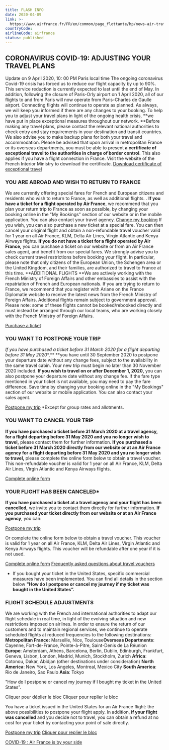 ```yaml
---
title: FLASH INFO
date: 2020-04-09
link: >-
  https://www.airfrance.fr/FR/en/common/page_flottante/hp/news-air-traffic-air-france.htm
countryCode: 
airlineCode: airfrance
status: published
---
```

## CORONAVIRUS COVID-19: ADJUSTING YOUR TRAVEL PLANS 

Update on 9 April 2020, 10: 00 PM Paris local time The ongoing coronavirus Covid-19 crisis has forced us to reduce our flight capacity by up to 90%. This service reduction is currently expected to last until the end of May. In addition, following the closure of Paris-Orly airport on 1 April 2020, all of our flights to and from Paris will now operate from Paris-Charles de Gaulle airport. Connecting flights will continue to operate as planned. As always, we will keep you informed if there are any changes to your booking. To help you to adjust your travel plans in light of the ongoing health crisis, **we have put in place exceptional measures throughout our network. **Before making any travel plans, please contact the relevant national authorities to check entry and stay requirements in your destination and transit countries. We also advise you to make backup plans for both your travel and accommodation. Please be advised that upon arrival in metropolitan France or its overseas departments, you must be able to present **a certificate of exceptional travel to the authorities in charge of border control**. This also applies if you have a flight connection in France. Visit the website of the French Interior Ministry to download the certificate. [Download certificate of exceptional travel](https://www.interieur.gouv.fr/Actualites/L-actu-du-Ministere/Attestation-de-deplacement-derogatoire-et-justificatif-de-deplacement-professionnel)

### YOU ARE ABROAD AND WISH TO RETURN TO FRANCE 

We are currently offering special fares for French and European citizens and residents who wish to return to France, as well as additional flights. . **If you have a ticket for a flight operated by Air France**, we recommend that you plan your return trip to France as soon as possible, by changing your booking online in the "My Bookings" section of our website or in the mobile application. You can also contact your travel agency. [Change my booking](/FR/en/local/process/standard/rebooking/SearchPnrRbkAction.do?) If you wish, you can also purchase a new ticket at a special fare. You can then cancel your original flight and obtain a non-refundable travel voucher valid for 1 year on all Air France, KLM, Delta Air Lines, Virgin Atlantic and Kenya Airways flights. **If you do not have a ticket for a flight operated by Air France,** you can purchase a ticket on our website or from an Air France sales agent, and benefit from our special fares. We strongly advise you to check current travel restrictions before booking your flight. In particular, please note that only citizens of the European Union, the Schengen area or the United Kingdom, and their families, are authorized to travel to France at this time. **ADDITIONAL FLIGHTS **We are actively working with the French Ministry of Foreign Affairs and other embassies to assist with the repatriation of French and European nationals. If you are trying to return to France, we recommend that you register with Ariane on the France Diplomatie website to receive the latest news from the French Ministry of Foreign Affairs. Additional flights remain subject to government approval. Please note: some of these flights cannot be booked/rebooked directly and must instead be arranged through our local teams, who are working closely with the French Ministry of Foreign Affairs.

[Purchase a ticket](/FR/en/local/process/standardbooking/SearchAction.do? ) 

### YOU WANT TO POSTPONE YOUR TRIP 

**If you have purchased a ticket* before 31 March 2020 for a flight departing before 31 May 2020**,** **you have until 30 September 2020 to postpone your departure date without any change fees, subject to the availability in the same travel cabin. Your new trip must begin no later than 30 November 2020 included. **If you wish to travel on or after December 1, 2020,** you can also postpone your departure date without any change fee. If the fare type mentioned in your ticket is not available, you may need to pay the fare difference. Save time by changing your booking online in the "My Bookings" section of our website or mobile application. You can also contact your sales agent. 

[Postpone my trip](/FR/en/local/process/standard/rebooking/SearchPnrRbkAction.do?) *Except for group rates and allotments. 

### YOU WANT TO CANCEL YOUR TRIP 

**If you have purchased a ticket before 31 March 2020 at a travel agency, for a flight departing before 31 May 2020 and you no longer wish to travel,** please contact them for further information. **If you purchased a ticket before 31 March 2020 directly from our website or at an Air France agency for a flight departing before 31 May 2020 and you no longer wish to travel,** please complete the online form below to obtain a travel voucher. This non-refundable voucher is valid for 1 year on all Air France, KLM, Delta Air Lines, Virgin Atlantic and Kenya Airways flights. 

[Complete online form](/FR/en/local/process/standard/rebooking/SearchPnrRbkAction.do?) 

### YOUR FLIGHT HAS BEEN CANCELED* 

**If you have purchased a ticket at a travel agency and** **your flight has been cancelled,** we invite you to contact them directly for further information. **If you purchased your ticket directly from our website or at an Air France agency**, you can:

[Postpone my trip](/FR/en/local/process/standard/rebooking/SearchPnrRbkAction.do?) 

Or complete the online form below to obtain a travel voucher. This voucher is valid for 1 year on all Air France, KLM, Delta Air Lines, Virgin Atlantic and Kenya Airways flights. This voucher will be refundable after one year if it is not used.

[Complete online form](/FR/en/local/process/standard/rebooking/SearchPnrRbkAction.do?) [Frequently asked questions about travel vouchers](https://www.airfrance.fr/FR/en/common/page_flottante/FAQ-avoir-voucher.htm) 

* If you bought your ticket in the United States, specific commercial measures have been implemented. You can find all details in the section below **"How do I postpone or cancel my journey if my ticket was bought in the United States”.**

### FLIGHT SCHEDULE ADJUSTMENTS 

We are working with the French and international authorities to adapt our flight schedule in real time, in light of the evolving situation and new restrictions imposed on airlines. In order to ensure the return of our customers and to maintain regional services, we continue to operate scheduled flights at reduced frequencies to the following destinations: **Metropolitan France:** Marseille, Nice, Toulouse ​**Overseas Departments**: Cayenne, Fort-de-France, Pointe-à-Pitre, Saint-Denis de La Réunion **Europe**: Amsterdam, Athens, Barcelona, Berlin, Dublin, Edinburgh, Frankfurt, Geneva, Lisbon, London, Madrid, Munich, Stockholm, Zurich **Africa**: Cotonou, Dakar, Abidjan (other destinations under consideration) **North America**: New York, Los Angeles, Montreal, Mexico City **South America**: Rio de Janeiro, Sao Paulo **Asia**: Tokyo

"How do I postpone or cancel my journey if I bought my ticket in the United States”.

Cliquer pour déplier le bloc Cliquer pour replier le bloc

You have a ticket issued in the United States for an Air France flight: the above possibilities to postpone your flight apply. In addition, **if your flight was cancelled** and you decide not to travel, you can obtain a refund at no cost for your ticket by contacting your point of sale directly.

[Postpone my trip](/FR/en/local/process/standard/rebooking/SearchPnrRbkAction.do?) [Cliquer pour replier le bloc](#)

[COVID-19 : Air France is by your side](https://www.airfrance.fr/FR/en/common/page_flottante/information/coronavirus.htm) 
